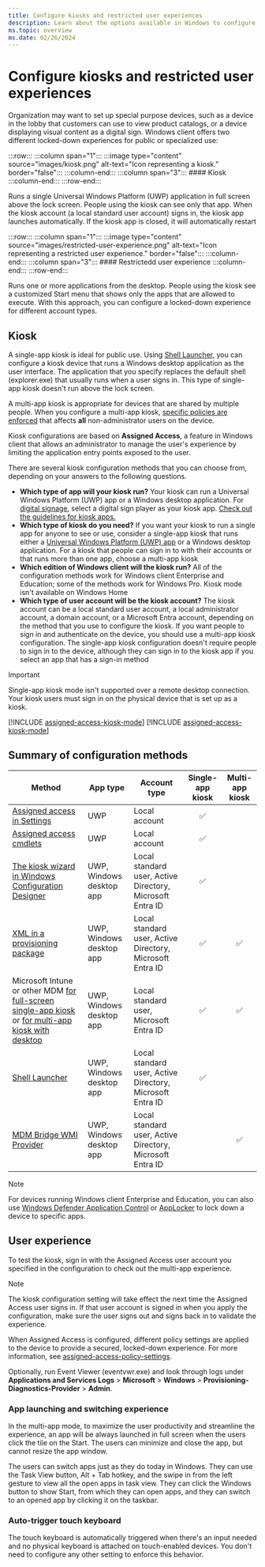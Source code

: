 ```yaml
---
title: Configure kiosks and restricted user experiences
description: Learn about the options available in Windows to configure kiosks and restricted user experiences.
ms.topic: overview
ms.date: 02/26/2024
---
```


# Configure kiosks and restricted user experiences

Organization may want to set up special purpose devices, such as a device in the lobby that customers can use to view product catalogs, or a device displaying visual content as a digital sign. Windows client offers two different locked-down experiences for public or specialized use:

:::row:::
    :::column span="1":::
    :::image type="content" source="images/kiosk.png" alt-text="Icon representing a kiosk." border="false":::
    :::column-end:::
    :::column span="3":::
    #### Kiosk
    :::column-end:::
:::row-end:::

Runs a single Universal Windows Platform (UWP) application in full screen above the lock screen. People using the kiosk can see only that app. When the kiosk account (a local standard user account) signs in, the kiosk app launches automatically. If the kiosk app is closed, it will automatically restart

:::row:::
    :::column span="1":::
    :::image type="content" source="images/restricted-user-experience.png" alt-text="Icon representing a restricted user experience." border="false":::
    :::column-end:::
    :::column span="3":::
    #### Restrictedd user experience
    :::column-end:::
:::row-end:::

Runs one or more applications from the desktop. People using the kiosk see a customized Start menu that shows only the apps that are allowed to execute. With this approach, you can configure a locked-down experience for different account types.

## Kiosk

A single-app kiosk is ideal for public use. Using [Shell Launcher](kiosk-shelllauncher.md), you can configure a kiosk device that runs a Windows desktop application as the user interface. The application that you specify replaces the default shell (explorer.exe) that usually runs when a user signs in. This type of single-app kiosk doesn't run above the lock screen.

A multi-app kiosk is appropriate for devices that are shared by multiple people. When you configure a multi-app kiosk, [specific policies are enforced](kiosk-policies.md) that affects **all** non-administrator users on the device.

Kiosk configurations are based on **Assigned Access**, a feature in Windows client that allows an administrator to manage the user's experience by limiting the application entry points exposed to the user.

There are several kiosk configuration methods that you can choose from, depending on your answers to the following questions.

- **Which type of app will your kiosk run?**
  Your kiosk can run a Universal Windows Platform (UWP) app or a Windows desktop application. For [digital signage](setup-digital-signage.md), select a digital sign player as your kiosk app. [Check out the guidelines for kiosk apps.](guidelines-for-assigned-access-app.md)
- **Which type of kiosk do you need?**
  If you want your kiosk to run a single app for anyone to see or use, consider a single-app kiosk that runs either a [Universal Windows Platform (UWP) app](#methods-for-a-single-app-kiosk-running-a-uwp-app) or a Windows desktop application. For a kiosk that people can sign in to with their accounts or that runs more than one app, choose a multi-app kiosk
- **Which edition of Windows client will the kiosk run?**
  All of the configuration methods work for Windows client Enterprise and Education; some of the methods work for Windows Pro. Kiosk mode isn't available on Windows Home
- **Which type of user account will be the kiosk account?**
  The kiosk account can be a local standard user account, a local administrator account, a domain account, or a Microsoft Entra account, depending on the method that you use to configure the kiosk. If you want people to sign in and authenticate on the device, you should use a multi-app kiosk configuration. The single-app kiosk configuration doesn't require people to sign in to the device, although they can sign in to the kiosk app if you select an app that has a sign-in method

>[!IMPORTANT]
>Single-app kiosk mode isn't supported over a remote desktop connection. Your kiosk users must sign in on the physical device that is set up as a kiosk.

[!INCLUDE [assigned-access-kiosk-mode](../../../includes/licensing/assigned-access.md)]
[!INCLUDE [assigned-access-kiosk-mode](../../../includes/licensing/shell-launcher.md)]

## Summary of configuration methods

| Method | App type | Account type | Single-app kiosk | Multi-app kiosk |
|--|--|--|:-:|:-:|
| [Assigned access in Settings](kiosk-single-app.md) | UWP | Local account | ✅ |
| [Assigned access cmdlets](kiosk-single-app.md) | UWP | Local account | ✅ |
| [The kiosk wizard in Windows Configuration Designer](kiosk-single-app.md) | UWP, Windows desktop app | Local standard user, Active Directory, Microsoft Entra ID | ✅ |
| [XML in a provisioning package](lock-down-windows-10-to-specific-apps.md) | UWP, Windows desktop app | Local standard user, Active Directory, Microsoft Entra ID | ✅ | ✅ |
| Microsoft Intune or other MDM [for full-screen single-app kiosk](kiosk-single-app.md) or [for multi-app kiosk with desktop](lock-down-windows-10-to-specific-apps.md) | UWP, Windows desktop app | Local standard user, Microsoft Entra ID | ✅ | ✅ |
| [Shell Launcher](kiosk-shelllauncher.md) | UWP, Windows desktop app | Local standard user, Active Directory, Microsoft Entra ID | ✅ |
| [MDM Bridge WMI Provider](kiosk-mdm-bridge.md) | UWP, Windows desktop app | Local standard user, Active Directory, Microsoft Entra ID |  | ✅ |

>[!NOTE]
>For devices running Windows client Enterprise and Education, you can also use [Windows Defender Application Control](/windows/security/threat-protection/windows-defender-application-control/windows-defender-application-control) or [AppLocker](lock-down-windows-10-applocker.md) to lock down a device to specific apps.

## User experience

To test the kiosk, sign in with the Assigned Access user account you specified in the configuration to check out the multi-app experience.

>[!NOTE]
>The kiosk configuration setting will take effect the next time the Assigned Access user signs in. If that user account is signed in when you apply the configuration, make sure the user signs out and signs back in to validate the experience.

When Assigned Access is configured, different policy settings are applied to the device to provide a secured, locked-down experience. For more information, see [assigned-access-policy-settings](assigned-access-policy-settings.md).

Optionally, run Event Viewer (eventvwr.exe) and look through logs under **Applications and Services Logs** > **Microsoft** > **Windows** > **Provisioning-Diagnostics-Provider** > **Admin**.

### App launching and switching experience

In the multi-app mode, to maximize the user productivity and streamline the experience, an app will be always launched in full screen when the users click the tile on the Start. The users can minimize and close the app, but cannot resize the app window.

The users can switch apps just as they do today in Windows. They can use the Task View button, Alt + Tab hotkey, and the swipe in from the left gesture to view all the open apps in task view. They can click the Windows button to show Start, from which they can open apps, and they can switch to an opened app by clicking it on the taskbar.

### Auto-trigger touch keyboard

The touch keyboard is automatically triggered when there's an input needed and no physical keyboard is attached on touch-enabled devices. You don't need to configure any other setting to enforce this behavior.


<!--

> [!NOTE]
> The use of multiple monitors is supported for multi-app kiosk mode in Windows 11.



A kiosk device typically runs a single application, and users are prevented from accessing any features or functions on the device outside of the app.

The Assigned Access feature is intended for dedicated devices, like kiosks. When the multi-app Assigned Access configuration is applied on the device, [certain policies](kiosk-policies.md) are enforced system-wide, impacting other users on the device. Deleting the kiosk configuration removes the Assigned Access lockdown profiles associated with the users, but it can't revert all the enforced policies (for example, the Start layout). To clear all the policy settings enforced by Assigned Access, you must reset Windows.

